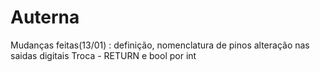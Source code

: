 # Auterna

Mudanças feitas(13/01) :
  definição, nomenclatura de pinos
  alteração nas saidas digitais
  Troca - RETURN e bool por int
